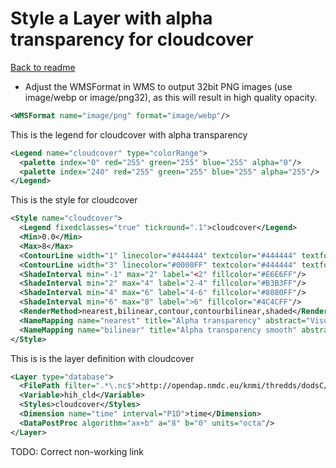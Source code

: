 Style a Layer with alpha transparency for cloudcover
====================================================

[Back to readme](./Readme.md)

-   Adjust the WMSFormat in WMS to output 32bit PNG images (use image/webp or image/png32), as this will result in high quality opacity.

```xml
<WMSFormat name="image/png" format="image/webp"/>
```

This is the legend for cloudcover with alpha transparency

```xml
<Legend name="cloudcover" type="colorRange">
  <palette index="0" red="255" green="255" blue="255" alpha="0"/>
  <palette index="240" red="255" green="255" blue="255" alpha="255"/>
</Legend>
```

This is the style for cloudcover

```xml
<Style name="cloudcover">
  <Legend fixedclasses="true" tickround=".1">cloudcover</Legend>
  <Min>0.0</Min>
  <Max>8</Max>
  <ContourLine width="1" linecolor="#444444" textcolor="#444444" textformatting="%2.1f" classes="3"/>
  <ContourLine width="3" linecolor="#0000FF" textcolor="#444444" textformatting="%2.1f" classes="4"/>
  <ShadeInterval min="-1" max="2" label="<2" fillcolor="#E6E6FF"/>
  <ShadeInterval min="2" max="4" label="2-4" fillcolor="#B3B3FF"/>
  <ShadeInterval min="4" max="6" label="4-6" fillcolor="#8080FF"/>
  <ShadeInterval min="6" max="8" label=">6" fillcolor="#4C4CFF"/>
  <RenderMethod>nearest,bilinear,contour,contourbilinear,shaded</RenderMethod>
  <NameMapping name="nearest" title="Alpha transparency" abstract="Visualize radar images with alpha transparency on a log scale"/> 
  <NameMapping name="bilinear" title="Alpha transparency smooth" abstract="Visualize radar images with alpha transparency on a log scale"/>
</Style>
```

This is is the layer definition with cloudcover

```xml  
<Layer type="database">
  <FilePath filter=".*\.nc$">http://opendap.nmdc.eu/knmi/thredds/dodsC/essence/run021/2D_daymean/hih_cld_021_2026-2100.nc</FilePath>
  <Variable>hih_cld</Variable>
  <Styles>cloudcover</Styles>
  <Dimension name="time" interval="P1D">time</Dimension>
  <DataPostProc algorithm="ax+b" a="8" b="0" units="octa"/>
</Layer>
```

TODO: Correct non-working link